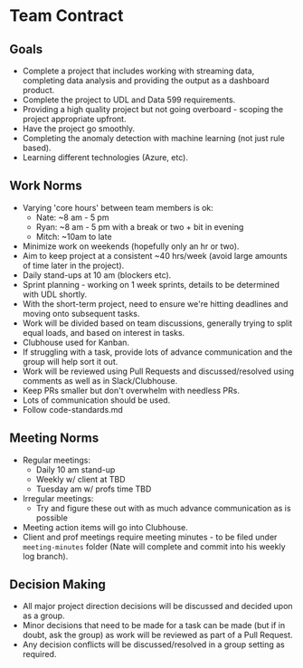 # Team Contract

## Goals

- Complete a project that includes working with streaming data, completing data analysis and providing the output as a dashboard product.
- Complete the project to UDL and Data 599 requirements.
- Providing a high quality project but not going overboard - scoping the project appropriate upfront.
- Have the project go smoothly.
- Completing the anomaly detection with machine learning (not just rule based).
- Learning different technologies (Azure, etc).

## Work Norms

- Varying 'core hours' between team members is ok:
    - Nate: ~8 am - 5 pm
    - Ryan: ~8 am - 5 pm with a break or two + bit in evening
    - Mitch: ~10am to late
- Minimize work on weekends (hopefully only an hr or two).
- Aim to keep project at a consistent ~40 hrs/week (avoid large amounts of time later in the project).
- Daily stand-ups at 10 am (blockers etc).
- Sprint planning - working on 1 week sprints, details to be determined with UDL shortly.
- With the short-term project, need to ensure we're hitting deadlines and moving onto subsequent tasks.
- Work will be divided based on team discussions, generally trying to split equal loads, and based on interest in tasks.
- Clubhouse used for Kanban.
- If struggling with a task, provide lots of advance communication and the group will help sort it out.
- Work will be reviewed using Pull Requests and discussed/resolved using comments as well as in Slack/Clubhouse.
- Keep PRs smaller but don't overwhelm with needless PRs.
- Lots of communication should be used.
- Follow code-standards.md


## Meeting Norms

- Regular meetings:
    - Daily 10 am stand-up
    - Weekly w/ client at TBD
    - Tuesday am w/ profs time TBD
- Irregular meetings:
    - Try and figure these out with as much advance communication as is possible
- Meeting action items will go into Clubhouse.
- Client and prof meetings require meeting minutes - to be filed under `meeting-minutes` folder (Nate will complete and commit into his weekly log branch).

## Decision Making

- All major project direction decisions will be discussed and decided upon as a group.
- Minor decisions that need to be made for a task can be made (but if in doubt, ask the group) as work will be reviewed as part of a Pull Request.
- Any decision conflicts will be discussed/resolved in a group setting as required.